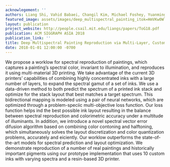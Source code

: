 ```yaml
---
acknowlegement: ''
authors: Liang Shi, Vahid Babaei, Changil Kim, Michael Foshey, Yuanming Hu, Pitchaya Sitthi-Amorn, Szymon Rusinkiewicz, Wojciech Matusik
featured_image: assets/images/deep_multispectral_painting_itok=HmVKw0Wl.png
layout: publication
project_website: http://people.csail.mit.edu/liangs/papers/ToG18.pdf
publication: ACM SIGGRAPH ASIA 2018
publication_link: ''
title: Deep Multispectral Painting Reproduction via Multi-Layer, Custom-Ink Printing
date: 2018-01-01 12:00:00 -0700
---
```


We propose a worklow for spectral reproduction of paintings, which captures a painting’s spectral color, invariant to illumination, and reproduces it using multi-material 3D printing. We take advantage of the current 3D printers’ capabilities of combining highly concentrated inks with a large number of layers, to expand the spectral gamut of a set of inks. We use a data-driven method to both predict the spectrum of a printed ink stack and optimize for the stack layout that best matches a target spectrum. This bidirectional mapping is modeled using a pair of neural networks, which are optimized through a problem-speciic multi-objective loss function. Our loss function helps ind the best possible ink layout resulting in the balance between spectral reproduction and colorimetric accuracy under a multitude of illuminants. In addition, we introduce a novel spectral vector error difusion algorithm based on combining color contoning and halftoning, which simultaneously solves the layout discretization and color quantization problems, accurately and eiciently. Our worklow outperforms the state-of-the-art models for spectral prediction and layout optimization. We demonstrate reproduction of a number of real paintings and historically important pigments using our prototype implementation that uses 10 custom inks with varying spectra and a resin-based 3D printer.